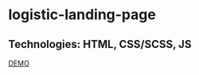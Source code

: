 # logistic-landing-page

## Technologies: HTML, CSS/SCSS, JS
 
 [DEMO](https://ambulence.github.io/logistic-landing-page/)
